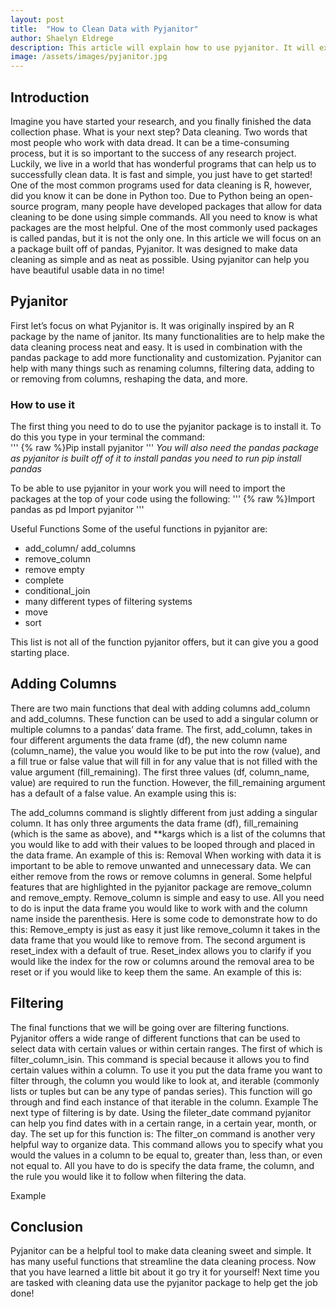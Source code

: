 ```yaml
---
layout: post
title:  "How to Clean Data with Pyjanitor"
author: Shaelyn Eldrege
description: This article will explain how to use pyjanitor. It will explain how to install it and some of the key functions to help with data cleaning.
image: /assets/images/pyjanitor.jpg
---
```


## Introduction

Imagine you have started your research, and you finally finished the data collection phase. What is your next step? Data cleaning. Two words that most people who work with data dread. It can be a time-consuming process, but it is so important to the success of any research project. 
Luckily, we live in a world that has wonderful programs that can help us to successfully clean data. It is fast and simple, you just have to get started! One of the most common programs used for data cleaning is R, however, did you know it can be done in Python too. Due to Python being an open-source program, many people have developed packages that allow for data cleaning to be done using simple commands. All you need to know is what packages are the most helpful.
One of the most commonly used packages is called pandas, but it is not the only one. In this article we will focus on an a package built off of pandas, Pyjanitor. It was designed to make data cleaning as simple and as neat as possible. Using pyjanitor can help you have beautiful usable data in no time!

	
## Pyjanitor

First let’s focus on what Pyjanitor is. It was originally inspired by an R package by the name of janitor. Its many functionalities are to help make the data cleaning process neat and easy. It is used in combination with the pandas package to add more functionality and customization. Pyjanitor can help with many things such as renaming columns, filtering data, adding to or removing from columns, reshaping the data, and more. 

  ### How to use it
The first thing you need to do to use the pyjanitor package is to install it. 
To do this you type in your terminal the command:  
    '''
    {% raw %}Pip install pyjanitor
    '''
*You will also need the pandas package as pyjanitor is built off of it to install pandas you need to run pip install pandas* 

To be able to use pyjanitor in your work you will need to import the packages at the top of your code using the following:
'''
{% raw %}Import pandas as pd
Import pyjanitor
'''

Useful Functions
	Some of the useful functions in pyjanitor are:

*	add_column/ add_columns
*	remove_column
*	remove empty
*	complete
*	conditional_join
*	many different types of filtering systems
*	move
*	sort

This list is not all of the function pyjanitor offers, but it can give you a good starting place.
## Adding Columns
There are two main functions that deal with adding columns add_column and add_columns. These function can be used to add a singular column or multiple columns to a pandas’ data frame. The first, add_column, takes in four different arguments the data frame (df), the new column name (column_name), the value you would like to be put into the row (value), and a fill true or false value that will fill in for any value that is not filled with the value argument (fill_remaining). The first three values (df, column_name, value) are required to run the function. However, the fill_remaining argument has a default of a false value.  An example using this is:

The add_columns command is slightly different from just adding a singular column. It has only three arguments the data frame (df), fill_remaining (which is the same as above), and **kargs which is a list of the columns that you would like to add with their values to be looped through and placed in the data frame. An example of this is:
Removal
When working with data it is important to be able to remove unwanted and unnecessary data. We can either remove from the rows or remove columns in general. Some helpful features that are highlighted in the pyjanitor package are remove_column and remove_empty. 
Remove_column is simple and easy to use. All you need to do is input the data frame you would like to work with and the column name inside the parenthesis. Here is some code to demonstrate how to do this:
Remove_empty is just as easy it just like remove_column it takes in the data frame that you would like to remove from. The second argument is reset_index with a default of true. Reset_index allows you to clarify if you would like the index for the row or columns around the removal area to be reset or if you would like to keep them the same. An example of this is:

## Filtering

The final functions that we will be going over are filtering functions. Pyjanitor offers a wide range of different functions that can be used to select data with certain values or within certain ranges. The first of which is filter_column_isin. This command is special because it allows you to find certain values within a column. To use it you put the data frame you want to filter through, the column you would like to look at, and iterable (commonly lists or tuples but can be any type of pandas series). This function will go through and find each instance of that iterable in the column.
Example
The next type of filtering is by date. Using the fileter_date command pyjanitor can help you find dates with in a certain range, in a certain year, month, or day. The set up for this function is:
The filter_on command is another very helpful way to organize data. This command allows you to specify what you would the values in a column to be equal to, greater than, less than, or even not equal to. All you have to do is specify the data frame, the column, and the rule you would like it to follow when filtering the data.

Example

## Conclusion
Pyjanitor can be a helpful tool to make data cleaning sweet and simple. It has many useful functions that streamline the data cleaning process. Now that you have learned a little bit about it go try it for yourself! Next time you are tasked with cleaning data use the pyjanitor package to help get the job done!



